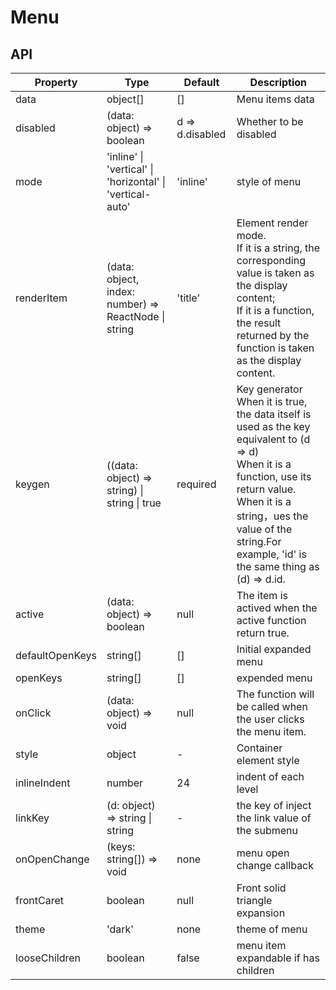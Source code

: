 # Menu

<example />

## API

| Property | Type | Default | Description |
| --- | --- | --- | --- |
| data | object[] | [] | Menu items data |
| disabled | (data: object) => boolean | d => d.disabled | Whether to be disabled |
| mode | 'inline' \| 'vertical' \| 'horizontal' \| 'vertical-auto' | 'inline' | style of menu |
| renderItem | (data: object, index: number) => ReactNode \| string | 'title' | Element render mode. <br />If it is a string, the corresponding value is taken as the display content; <br />If it is a function, the result returned by the function is taken as the display content. |
| keygen | ((data: object) => string) \| string \| true  | required | Key generator<br />When it is true, the data itself is used as the key equivalent to (d => d)<br />When it is a function, use its return value.<br />When it is a string，ues the value of the string.For example, 'id' is the same thing as (d) => d.id. |
| active | (data: object) => boolean | null | The item is actived when the active function return true. |
| defaultOpenKeys | string[] | [] | Initial expanded menu |
| openKeys | string[] | [] | expended menu | 
| onClick | (data: object) => void | null | The function will be called when the user clicks the menu item. |
| style | object | - | Container element style |
| inlineIndent | number | 24 | indent of each level |   
| linkKey | (d: object) => string \| string | - |  the key of inject the link value of the submenu |
| onOpenChange | (keys: string[]) => void | none | menu open change callback |
| frontCaret | boolean | null | Front solid triangle expansion |
| theme | 'dark' | none | theme of menu |
| looseChildren | boolean | false | menu item expandable if has children |